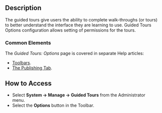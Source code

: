 <!-- Filename: Help4.x:Guided_Tours:_Options / Display title: Guided Tours: Options -->

## Description

The guided tours give users the ability to complete walk-throughs (or tours) 
to better understand the interface they are learning to use. Guided Tours 
Options configuration allows setting of permissions for the tours.

### Common Elements

The *Guided Tours: Options* page is covered in separate Help
articles:

* [Toolbars](jdocmanual?article=help/common-elements/toolbars "").
* [The Publishing Tab](jdocmanual?article=help/common-elements/edit-publishing "").

## How to Access

- Select **System -> Manage -> Guided Tours** from the Administrator menu.
- Select the **Options** button in the Toolbar.

